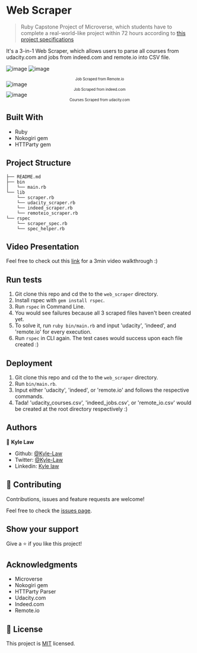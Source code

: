 # Web Scraper

> Ruby Capstone Project of Microverse, which students have to complete a real-world-like project within 72 hours according to [this project specifications](https://www.notion.so/microverse/Build-your-own-scraper-f54eaca54d8a4d758a5f0141468127a8)

It's a 3-in-1 Web Scraper, which allows users to parse all courses from udacity.com and jobs from indeed.com and remote.io into CSV file. 

![image](https://user-images.githubusercontent.com/55923773/76555459-a1e0de80-64d2-11ea-85f1-3e8209ad2b10.png)
![image](https://user-images.githubusercontent.com/55923773/76562091-934cf400-64df-11ea-8eb5-a0bf44be1394.png)
<small><small><center>Job Scraped from Remote.io</center></small></small>
![image](https://user-images.githubusercontent.com/55923773/76562763-06a33580-64e1-11ea-8ab4-9c498d4fd947.png)
<small><small><center>Job Scraped from indeed.com</center></small></small>
![image](https://user-images.githubusercontent.com/55923773/76562843-2dfa0280-64e1-11ea-8310-9637c57daa23.png)
<small><small><center>Courses Scraped from udacity.com</center></small></small>

## Built With

- Ruby
- Nokogiri gem
- HTTParty gem

## Project Structure

```
├── README.md
├── bin
│   └── main.rb
└── lib
    └── scraper.rb
    └── udacity_scraper.rb
    └── indeed_scraper.rb
    └── remoteio_scraper.rb
└── rspec
    └── scraper_spec.rb
    └── spec_helper.rb
```

## Video Presentation
Feel free to check out this [link](https://youtu.be/fc7P5Y0NTcM) for a 3min video walkthrough :)

## Run tests
1) Git clone this repo and cd the to the `web_scraper` directory.
2) Install rspec with `gem install rspec`.
3) Run `rspec` in Command Line.
4) You would see failures because all 3 scraped files haven't been created yet.
5) To solve it, run `ruby bin/main.rb` and input 'udacity', 'indeed', and 'remote.io' for every execution.
6) Run `rspec` in CLI again. The test cases would success upon each file created :)


## Deployment
1) Git clone this repo and cd the to the `web_scraper` directory.
2) Run `bin/main.rb`.
3) Input either 'udacity', 'indeed', or 'remote.io' and follows the respective commands.
4) Tada! 'udacity_courses.csv', 'indeed_jobs.csv', or 'remote_io.csv' would be created at the root directory respectively :)

## Authors

👤 **Kyle Law**

- Github: [@Kyle-Law](https://github.com/Kyle-Law)
- Twitter: [@Kyle-Law](https://twitter.com/ZhunKhing)
- Linkedin: [Kyle law](https://www.linkedin.com/in/kyle-lawzhunkhing/)

## 🤝 Contributing

Contributions, issues and feature requests are welcome!

Feel free to check the [issues page](https://github.com/Kyle-Law/web_scraper/issues?q=is%3Aissue+is%3Aopen+sort%3Aupdated-desc).

## Show your support

Give a ⭐️ if you like this project!

## Acknowledgments

- Microverse
- Nokogiri gem
- HTTParty Parser
- Udacity.com
- Indeed.com
- Remote.io

## 📝 License

This project is [MIT](LICENSE) licensed.
